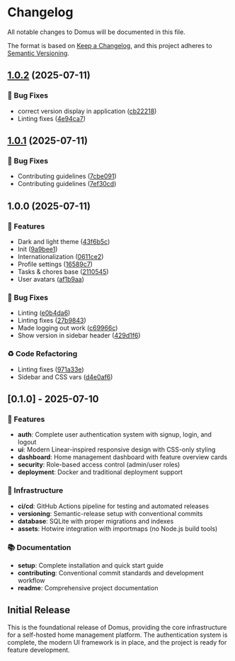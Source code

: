 # Changelog

All notable changes to Domus will be documented in this file.

The format is based on [Keep a Changelog](https://keepachangelog.com/en/1.0.0/),
and this project adheres to [Semantic Versioning](https://semver.org/spec/v2.0.0.html).

<!-- CHANGELOG:INSERT -->

## [1.0.2](https://github.com/kaskajp/domus/compare/v1.0.1...v1.0.2) (2025-07-11)

### 🐛 Bug Fixes

* correct version display in application ([cb22218](https://github.com/kaskajp/domus/commit/cb22218f43b21998a7afc79a6646dcf738c8b3fa))
* Linting fixes ([4e94ca7](https://github.com/kaskajp/domus/commit/4e94ca76c2b91804ed8abb0189b67216160805a6))

## [1.0.1](https://github.com/kaskajp/domus/compare/v1.0.0...v1.0.1) (2025-07-11)

### 🐛 Bug Fixes

* Contributing guidelines ([7cbe091](https://github.com/kaskajp/domus/commit/7cbe09114b0f2da38443992d32b49646a6dc4ca0))
* Contributing guidelines ([7ef30cd](https://github.com/kaskajp/domus/commit/7ef30cdb4e8173a3ff154fb74b3f2492430fe6b5))

## 1.0.0 (2025-07-11)

### 🚀 Features

* Dark and light theme ([43f6b5c](https://github.com/kaskajp/domus/commit/43f6b5c8eaa5306cfed44c2e2f04386392912273))
* Init ([9a9bee1](https://github.com/kaskajp/domus/commit/9a9bee1c12a52efb519969fc30064ab26429b953))
* Internationalization ([0611ce2](https://github.com/kaskajp/domus/commit/0611ce22c285ea62f8d9028907d41ab27cff4baa))
* Profile settings ([16589c7](https://github.com/kaskajp/domus/commit/16589c79e7042721df4630146ac25ec444ddf9f4))
* Tasks & chores base ([2110545](https://github.com/kaskajp/domus/commit/21105450896867a2255afcd43dbbf0fcc72a209d))
* User avatars ([af1b9aa](https://github.com/kaskajp/domus/commit/af1b9aa201468ce438394822318f9dd33303c033))

### 🐛 Bug Fixes

* Linting ([e0b4da6](https://github.com/kaskajp/domus/commit/e0b4da64bf88930d7d7b422c4122021a2af3b230))
* Linting fixes ([27b9843](https://github.com/kaskajp/domus/commit/27b984323797ae015d6842247ce2dfd53a900008))
* Made logging out work ([c69966c](https://github.com/kaskajp/domus/commit/c69966c763a9f41f5e9f232fa399eba1ad2b562b))
* Show version in sidebar header ([429d1f6](https://github.com/kaskajp/domus/commit/429d1f6063b48c4599746383c03fc10b462b1aea))

### ♻️ Code Refactoring

* Linting fixes ([971a33e](https://github.com/kaskajp/domus/commit/971a33e1af219565657687963daf6f7275d315d1))
* Sidebar and CSS vars ([d4e0af6](https://github.com/kaskajp/domus/commit/d4e0af66478893d200144da91742a5d95bf4b17c))

## [0.1.0] - 2025-07-10

### 🚀 Features
- **auth**: Complete user authentication system with signup, login, and logout
- **ui**: Modern Linear-inspired responsive design with CSS-only styling
- **dashboard**: Home management dashboard with feature overview cards
- **security**: Role-based access control (admin/user roles)
- **deployment**: Docker and traditional deployment support

### 🔧 Infrastructure
- **ci/cd**: GitHub Actions pipeline for testing and automated releases
- **versioning**: Semantic-release setup with conventional commits
- **database**: SQLite with proper migrations and indexes
- **assets**: Hotwire integration with importmaps (no Node.js build tools)

### 📚 Documentation
- **setup**: Complete installation and quick start guide
- **contributing**: Conventional commit standards and development workflow
- **readme**: Comprehensive project documentation

## Initial Release

This is the foundational release of Domus, providing the core infrastructure for a self-hosted home management platform. The authentication system is complete, the modern UI framework is in place, and the project is ready for feature development.
